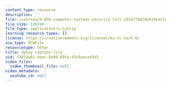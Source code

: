 ```yaml
---
content_type: resource
description: ''
file: /courses/6-858-computer-systems-security-fall-2014/f4819a619eac5e9889fa43c8aaced3d1_r4KjHEgg9Wg.vtt
file_size: 126744
file_type: application/x-subrip
learning_resource_types: []
license: https://creativecommons.org/licenses/by-nc-sa/4.0/
ocw_type: OCWFile
resourcetype: Other
title: 3play caption file
uid: f4819a61-9eac-5e98-89fa-43c8aaced3d1
video_files:
  video_thumbnail_file: null
video_metadata:
  youtube_id: null
---
```

